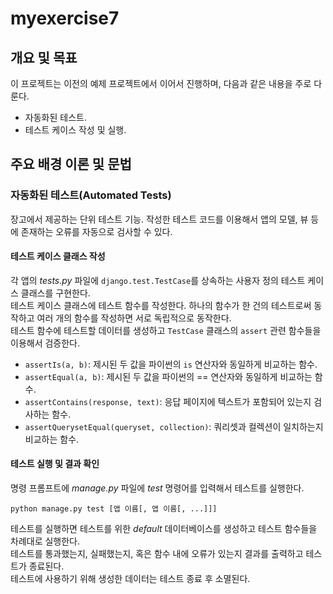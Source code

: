 # **myexercise7**

## 개요 및 목표

이 프로젝트는 이전의 예제 프로젝트에서 이어서 진행하며, 다음과 같은 내용을 주로 다룬다.

- 자동화된 테스트.
- 테스트 케이스 작성 및 실행.

## 주요 배경 이론 및 문법

### 자동화된 테스트(Automated Tests)

장고에서 제공하는 단위 테스트 기능. 작성한 테스트 코드를 이용해서 앱의 모델, 뷰 등에 존재하는 오류를 자동으로 검사할 수 있다.

#### 테스트 케이스 클래스 작성

각 앱의 *tests.py* 파일에 `django.test.TestCase`를 상속하는 사용자 정의 테스트 케이스 클래스를 구현한다.  
테스트 케이스 클래스에 테스트 함수를 작성한다. 하나의 함수가 한 건의 테스트로써 동작하고 여러 개의 함수를 작성하면 서로 독립적으로 동작한다.  
테스트 함수에 테스트할 데이터를 생성하고 `TestCase` 클래스의 `assert` 관련 함수들을 이용해서 검증한다.

- `assertIs(a, b)`: 제시된 두 값을 파이썬의 `is` 연산자와 동일하게 비교하는 함수.
- `assertEqual(a, b)`: 제시된 두 값을 파이썬의 == 연산자와 동일하게 비교하는 함수.
- `assertContains(response, text)`: 응답 페이지에 텍스트가 포함되어 있는지 검사하는 함수.
- `assertQuerysetEqual(queryset, collection)`: 쿼리셋과 컬렉션이 일치하는지 비교하는 함수.

#### 테스트 실행 및 결과 확인

명령 프롬프트에 *manage.py* 파일에 *test* 명령어를 입력해서 테스트를 실행한다.

```shell
python manage.py test [앱 이름[, 앱 이름[, ...]]]
```

테스트를 실행하면 테스트를 위한 *default* 데이터베이스를 생성하고 테스트 함수들을 차례대로 실행한다.  
테스트를 통과했는지, 실패했는지, 혹은 함수 내에 오류가 있는지 결과를 출력하고 테스트가 종료된다.  
테스트에 사용하기 위해 생성한 데이터는 테스트 종료 후 소멸된다.
